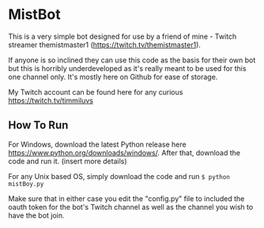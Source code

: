 MistBot
===================


This is a very simple bot designed for use by a friend of mine - Twitch streamer themistmaster1 (https://twitch.tv/themistmaster1).

If anyone is so inclined they can use this code as the basis for their own bot but this is horribly underdeveloped as it's really meant to be used for this one channel only.  It's mostly here on Github for ease of storage.

My Twitch account can be found here for any curious https://twitch.tv/timmiluvs

How To Run
-------------
For Windows, download the latest Python release here https://www.python.org/downloads/windows/.
After that, download the code and run it. (insert more details)

For any Unix based OS, simply download the code and run `$ python mistBoy.py`

Make sure that in either case you edit the "config.py" file to included the oauth token for the bot's Twitch channel as well as the channel you wish to have the bot join.

